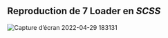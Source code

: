## Reproduction de 7 Loader en *SCSS* 
![Capture d’écran 2022-04-29 183131](https://user-images.githubusercontent.com/89834824/165985904-5f9f6fac-c795-44ce-abd3-08d52521d419.png)

